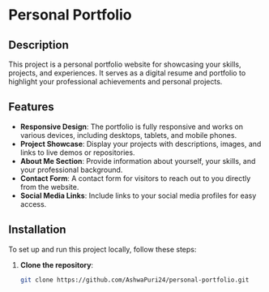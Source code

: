 # Personal Portfolio

## Description
This project is a personal portfolio website for showcasing your skills, projects, and experiences. It serves as a digital resume and portfolio to highlight your professional achievements and personal projects.

## Features
- **Responsive Design**: The portfolio is fully responsive and works on various devices, including desktops, tablets, and mobile phones.
- **Project Showcase**: Display your projects with descriptions, images, and links to live demos or repositories.
- **About Me Section**: Provide information about yourself, your skills, and your professional background.
- **Contact Form**: A contact form for visitors to reach out to you directly from the website.
- **Social Media Links**: Include links to your social media profiles for easy access.

## Installation
To set up and run this project locally, follow these steps:

1. **Clone the repository**:
   ```bash
   git clone https://github.com/AshwaPuri24/personal-portfolio.git
